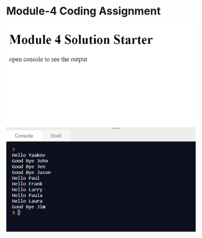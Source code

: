 # Module-4 Coding Assignment


<img src="https://github.com/anjali-srivastava-cu/Coursera-Assignments/blob/main/HTML-CSS-and-Javascript-for-Web-Developers/Assignments/module-4%20solution/Module-4.PNG">
